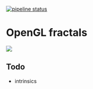 [![pipeline status](https://gitlab.com/kdries/opengl-fractals/badges/master/pipeline.svg)](https://gitlab.com/kdries/opengl-fractals/commits/master)

# OpenGL fractals

![](images/example_1.gif)


## Todo

- intrinsics